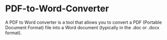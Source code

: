 # PDF-to-Word-Converter
A PDF to Word converter is a tool that allows you to convert a PDF (Portable Document Format) file into a Word document (typically in the .doc or .docx format). 
